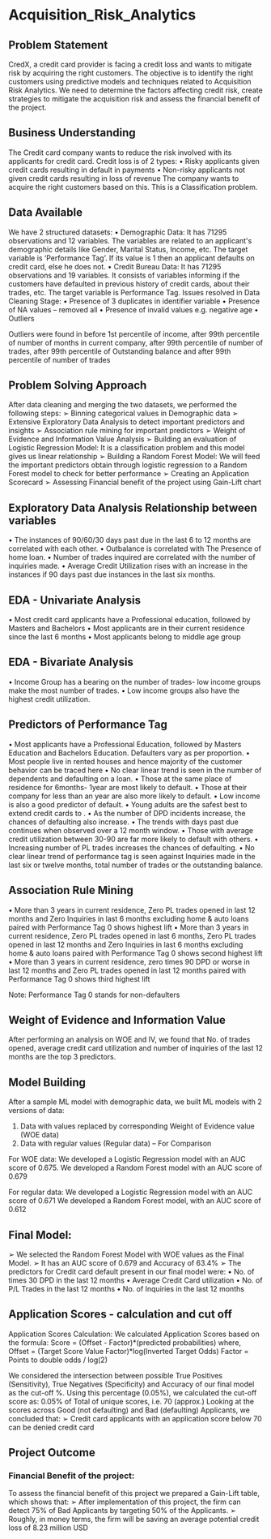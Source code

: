 # Acquisition_Risk_Analytics

## Problem Statement

CredX, a credit card provider is facing a credit loss and wants to mitigate risk by acquiring the right customers. The objective is to identify the right customers using predictive models and techniques related to Acquisition Risk Analytics. We need to determine the factors affecting credit risk, create strategies to mitigate the acquisition risk and assess the financial benefit of the project.

## Business Understanding

The Credit card company wants to reduce the risk involved with its applicants for credit card.
 Credit loss is of 2 types:
 • Risky applicants given credit cards resulting in default in payments
 • Non-risky applicants not given credit cards resulting in loss of revenue
 The company wants to acquire the right customers based on this. This is a Classification problem.

## Data Available

 We have 2 structured datasets:
 • Demographic Data: It has 71295 observations and 12 variables. The variables are related to an applicant's demographic details like Gender, Marital Status, Income, etc. The target variable is ‘Performance Tag’. If its value is 1 then an applicant defaults on credit card, else he does not.
 • Credit Bureau Data: It has 71295 observations and 19 variables. It consists of variables informing if the customers have defaulted in previous history of credit cards, about their trades, etc. The target variable is Performance Tag.
 Issues resolved in Data Cleaning Stage:
 • Presence of 3 duplicates in identifier variable
 • Presence of NA values – removed all
 • Presence of invalid values e.g. negative age
 • Outliers

Outliers were found in before 1st percentile of income, after 99th percentile of number of months in current company, after 99th percentile of number of trades, after 99th percentile of Outstanding balance and after 99th percentile of number of trades

## Problem Solving Approach

After data cleaning and merging the two datasets, we performed the following steps:
 ➢ Binning categorical values in Demographic data
 ➢ Extensive Exploratory Data Analysis to detect important predictors and insights
 ➢ Association rule mining for important predictors
 ➢ Weight of Evidence and Information Value Analysis
 ➢ Building an evaluation of Logistic Regression Model: It is a classification problem and this model gives us linear relationship
 ➢ Building a Random Forest Model: We will feed the important predictors obtain through logistic regression to a Random Forest model to check for better performance
 ➢ Creating an Application Scorecard
 ➢ Assessing Financial benefit of the project using Gain-Lift chart

 ## Exploratory Data Analysis Relationship between variables

• The instances of 90/60/30 days past due in the last 6 to 12 
months are correlated with each other.
• Outbalance is correlated with The Presence of home loan. 
• Number of trades inquired are correlated with the number of 
inquiries made.
• Average Credit Utilization rises with an increase in the 
instances if 90 days past due instances in the last six months.

## EDA - Univariate Analysis

• Most credit card applicants have a Professional education, followed by Masters and Bachelors
• Most applicants are in their current residence since the last 6 months
• Most applicants belong to middle age group

## EDA - Bivariate Analysis

• Income Group has a bearing on the number of trades- low income groups make the most number of trades.
• Low income groups also have the highest credit utilization. 

## Predictors of Performance Tag

• Most applicants have a Professional Education, followed by Masters Education and Bachelors Education. Defaulters vary as per proportion.
• Most people live in rented houses and hence majority of the customer behavior can be traced here
• No clear linear trend is seen in the number of dependents and defaulting on a loan.
• Those at the same place of residence for 6months- 1year are most likely to default. 
• Those at their company for less than an year are also more likely to default. 
• Low income is also a good predictor of default.
• Young adults are the safest best to extend credit cards to . 
• As the number of DPD incidents increase, the chances of 
defaulting also increase.
• The trends with days past due continues when observed over a 12 month window. 
• Those with average credit utilization between 30-90 are far more likely to default with others.
 • Increasing number of PL trades increases the chances of defaulting.
 • No clear linear trend of performance tag is seen against Inquiries made in the last six or twelve months, total number of trades or the outstanding balance.
 
## Association Rule Mining

 • More than 3 years in current residence, Zero PL trades opened in last 12 months and Zero Inquiries in last 6 months excluding home & auto loans paired with Performance Tag 0 shows highest lift
 • More than 3 years in current residence, Zero PL trades opened in last 6 months, Zero PL trades opened in last 12 months and Zero Inquiries in last 6 months excluding home & auto loans paired with Performance Tag 0 shows second highest lift
 • More than 3 years in current residence, zero times 90 DPD or worse in last 12 months and Zero PL trades opened in last 12 months paired with Performance Tag 0 shows third highest lift

 Note: Performance Tag 0 stands for non-defaulters

 ## Weight of Evidence and Information Value

 After performing an analysis on WOE and IV, we found that No. of trades opened, average credit card utilization and number of inquiries of the last 12 months are the top 3 predictors.

## Model Building

After a sample ML model with demographic data, we built ML models with 2 versions of data:
 1. Data with values replaced by corresponding Weight of Evidence value (WOE data)
 2. Data with regular values (Regular data) – For Comparison

For WOE data:
We developed a Logistic Regression model with an AUC score of 0.675. 
We developed a Random Forest model with an AUC score of 0.679

For regular data:
We developed a Logistic Regression model with an AUC score of 0.671
We developed a Random Forest model, with an AUC score of 0.612

## Final Model:
➢ We selected the Random Forest Model with WOE values as the Final Model.
➢ It has an AUC score of 0.679 and Accuracy of 63.4%
➢ The predictors for Credit card default present in our final model were:
 • No. of times 30 DPD in the last 12 months
 • Average Credit Card utilization
 • No. of P/L Trades in the last 12 months
 • No. of Inquiries in the last 12 months

## Application Scores - calculation and cut off

 Application Scores Calculation:
 We calculated Application Scores based on the formula:
 Score = (Offset - Factor)*(predicted probabilities)
 where,
 Offset = (Target Score Value Factor)*log(Inverted Target Odds)
 Factor = Points to double odds / log(2)
 
 We considered the intersection between possible True Positives (Sensitivity), True Negatives (Specificity) and Accuracy of our final model as the cut-off %. Using this percentage (0.05%), we calculated the cut-off score as:
0.05% of Total of unique scores, i.e. 70 (approx.)
Looking at the scores across Good (not defaulting) and Bad (defaulting) Applicants, we concluded that:
➢ Credit card applicants with an application score below 70 can be denied credit card

## Project Outcome

### Financial Benefit of the project:
To assess the financial benefit of this project we prepared a Gain-Lift table, which shows that:
 ➢ After implementation of this project, the firm can detect 75% of Bad Applicants by targeting 50% of the Applicants.
 ➢ Roughly, in money terms, the firm will be saving an average potential credit loss of 8.23 million USD
 
